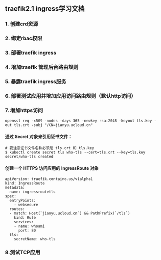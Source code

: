 ## traefik2.1 ingress学习文档

### 1. 创建crd资源
### 2. 绑定rbac权限
### 3. 部署traefik ingress
### 4. 增加traefik 管理后台路由规则
### 5. 暴露traefik ingress服务
### 6. 部署测试应用并增加应用访问路由规则（默认http访问）
### 7. 增加https访问

```
openssl req -x509 -nodes -days 365 -newkey rsa:2048 -keyout tls.key -out tls.crt -subj "/CN=jianyu.ucloud.cn"

```
#### 通过 Secret 对象来引用证书文件：

```
# 要注意证书文件名称必须是 tls.crt 和 tls.key
$ kubectl create secret tls who-tls --cert=tls.crt --key=tls.key
secret/who-tls created
```
#### 创建一个 HTTPS 访问应用的 IngressRoute 对象

```
apiVersion: traefik.containo.us/v1alpha1
kind: IngressRoute
metadata:
  name: ingressroutetls
spec:
  entryPoints:
    - websecure
  routes:
  - match: Host(`jianyu.ucloud.cn`) && PathPrefix(`/tls`)
    kind: Rule
    services:
    - name: whoami
      port: 80
  tls:
    secretName: who-tls

```
### 8.测试TCP应用
